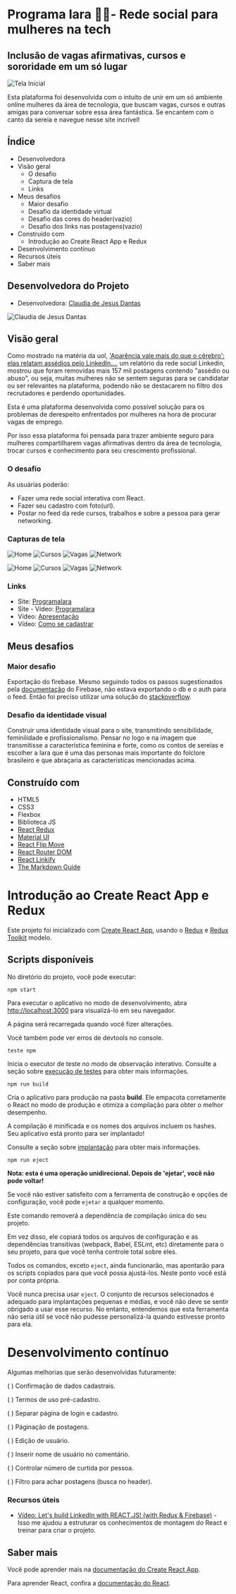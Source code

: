 # Programa Iara 🧜‍♀️- Rede social para mulheres na tech
## Inclusão de vagas afirmativas, cursos e sororidade em um só lugar

![Tela Inicial](https://i.pinimg.com/originals/31/c2/f6/31c2f61a368139ac11c764452a48a534.jpg)

Esta plataforma foi desenvolvida com o intuito de unir em um só ambiente online mulheres da área de tecnologia, que buscam vagas, cursos e outras amigas para conversar sobre essa área fantástica. Se encantem com o canto da sereia e navegue nesse site incrível! 

## Índice

- Desenvolvedora
- Visão geral
   - O desafio
   - Captura de tela
   - Links
- Meus desafios
   - Maior desafio
   - Desafio da identidade virtual
   - Desafio das cores do header(vazio)
   - Desafio dos links nas postagens(vazio)
- Construído com 
   - Introdução ao Create React App e Redux
- Desenvolvimento contínuo
- Recursos úteis 
- Saber mais


## Desenvolvedora do Projeto
- Desenvolvedora: [Claudia de Jesus Dantas](https://www.instagram.com/claudiadejesusdantastudy/)

![Claudia de Jesus Dantas](https://media2.giphy.com/media/rVMwFhvflvxAc/giphy.gif?cid=ecf05e47jet4flvkfuam4im7dh9lijrtbkveodqxh36a0gq6&rid=giphy.gif&ct=g)


## Visão geral

Como mostrado na matéria da uol, ['Aparência vale mais do que o cérebro':  elas relatam assédios pelo LinkedIn...](https://www.uol.com.br/universa/noticias/redacao/2021/08/20/a-rede-e-profissional-nao-de-flerte-elas-relatam-assedios-pelo-linkedin.htm?cmpid=copiaecola), um relatório da rede social Linkedin, mostrou que foram removidas mais 157 mil postagens contendo "assédio ou abuso", ou seja, muitas mulheres não se sentem seguras para se candidatar ou ser relevantes na plataforma, podendo não se destacarem no filtro dos recrutadores e perdendo oportunidades.

Esta é uma plataforma desenvolvida como possível solução para os problemas de derespeito enfrentados por mulheres na hora de procurar vagas de emprego.

Por isso essa plataforma foi pensada para trazer ambiente seguro para mulheres compartilharem vagas afirmativas dentro da área de tecnologia, trocar cursos e conhecimento para seu crescimento profissional.

### O desafio
As usuárias poderão:

- Fazer uma rede social interativa com React.
- Fazer seu cadastro com foto(url).
- Postar no feed da rede cursos, trabalhos e sobre a pessoa para gerar networking.


### Capturas de tela 

![Home](https://i.pinimg.com/originals/db/46/00/db46000a3d91760dcaff74dc3a961833.jpg)
![Cursos](https://i.pinimg.com/originals/f1/92/06/f19206f4d88a76faef8e75dba604a16e.jpg)
![Vagas](https://i.pinimg.com/originals/25/6d/b0/256db02823d347f2eb3d3731e4ad3c37.jpg)
![Network](https://i.pinimg.com/originals/53/49/0b/53490b579ba046e6588d92027e2f2bd9.jpg)


![Home](https://i.pinimg.com/564x/44/50/42/4450420c470ff46444330d73c8928998.jpg)
![Cursos](https://i.pinimg.com/564x/f4/08/10/f408104d910f1ecf67d1fd2d75126070.jpg)
![Vagas](https://i.pinimg.com/originals/d1/0a/42/d10a426cc51c39515330bb59d39003ef.jpg)
![Network](https://i.pinimg.com/originals/66/b6/64/66b664f52746ed4066af73084bce45bd.jpg)

### Links

- Site: [ProgramaIara](https://programaiara.vercel.app/)
- Site - Vídeo: [ProgramaIara](https://youtu.be/1YK723fXFKA)
- Vídeo: [Apresentação](https://youtu.be/AdVmRbU4_-o)
- Vídeo: [Como se cadastrar](https://youtu.be/6mpOp95qApc)

## Meus desafios

### Maior desafio
Exportação do firebase. Mesmo seguindo todos os passos sugestionados pela [documentação](https://firebase.google.com/docs/web/setup) do Firebase, não estava exportando o db e o auth para o feed. 
Então foi preciso utilizar uma solução do [stackoverflow](https://stackoverflow.com/questions/69044315/module-not-found-cant-resolve-firebase-in).

### Desafio da identidade visual
Construir uma identidade visual para o site, transmitindo sensibilidade, feminilidade e profissionalismo. Pensar no logo e na imagem que transmitisse a característica feminina e forte, como os contos de sereias e escolher a Iara que é uma das personas mais importante do folclore brasileiro e que abraçaria as características mencionadas acima.

<!-- #### Desafio das cores do header

#### Desafio dos links nas postagens


```html
<h1>Algum código HTML do qual me orgulho</h1>
```
```css
.proud-of-this-css {
   cor: mamão chicote;
}
```
```js
const proudOfThisFunc = () => {
   console.log('🎉')
}
``` -->




## Construído com

- HTML5 
- CSS3
- Flexbox 
- Biblioteca JS
- [React Redux](https://react-redux.js.org/) 
- [Material UI](https://mui.com/core/)
- [React Flip Move](https://www.npmjs.com/package/react-flip-move)
- [React Router DOM](https://www.npmjs.com/package/react-router-dom)
- [React Linkify](https://www.npmjs.com/package/react-linkify)
- [The Markdown Guide](https://www.markdownguide.org/)

# Introdução ao Create React App e Redux

Este projeto foi inicializado com [Create React App](https://github.com/facebook/create-react-app), usando o [Redux](https://redux.js.org/) e [Redux Toolkit](https://redux-toolkit.js.org/) modelo.

## Scripts disponíveis

No diretório do projeto, você pode executar:

```
npm start
```

Para executar o aplicativo no modo de desenvolvimento, abra [http://localhost:3000](http://localhost:3000) para visualizá-lo em seu navegador.

A página será recarregada quando você fizer alterações.

Você também pode ver erros de devtools no console.

```
teste npm
```

Inicia o executor de teste no modo de observação interativo.
Consulte a seção sobre [execução de testes](https://facebook.github.io/create-react-app/docs/running-tests) para obter mais informações.


```
npm run build
```

Cria o aplicativo para produção na pasta **build**.
Ele empacota corretamente o React no modo de produção e otimiza a compilação para obter o melhor desempenho.

A compilação é minificada e os nomes dos arquivos incluem os hashes.\
Seu aplicativo está pronto para ser implantado!

Consulte a seção sobre [implantação](https://facebook.github.io/create-react-app/docs/deployment) para obter mais informações.

```
npm run eject
```


**Nota: esta é uma operação unidirecional. Depois de 'ejetar', você não pode voltar!**

Se você não estiver satisfeito com a ferramenta de construção e opções de configuração, você pode `ejetar` a qualquer momento. 

Este comando removerá a dependência de compilação única do seu projeto.

Em vez disso, ele copiará todos os arquivos de configuração e as dependências transitivas (webpack, Babel, ESLint, etc) diretamente para o seu projeto, para que você tenha controle total sobre eles. 

Todos os comandos, exceto `eject`, ainda funcionarão, mas apontarão para os scripts copiados para que você possa ajustá-los. Neste ponto você está por conta própria.

Você nunca precisa usar `eject`. O conjunto de recursos selecionados é adequado para implantações pequenas e médias, e você não deve se sentir obrigado a usar esse recurso. No entanto, entendemos que esta ferramenta não seria útil se você não pudesse personalizá-la quando estivesse pronto para ela.

# Desenvolvimento contínuo
Algumas melhorias que serão desenvolvidas futuramente:

( ) Confirmação de dados cadastrais.
   
( ) Termos de uso pré-cadastro.

( ) Separar página de login e cadastro.

( ) Páginação de postagens.

( ) Edição de usuário.

( ) Inserir nome de usuário no comentário.

( ) Controlar número de curtida por pessoa.

( ) Filtro para achar postagens (busca no header).

### Recursos úteis

- [Vídeo: Let's build LinkedIn with REACT.JS! (with Redux & Firebase)](https://youtu.be/QaYts9sPmcY) - Isso me ajudou a estruturar os conhecimentos de montagem do React e treinar para criar o projeto.

## Saber mais

Você pode aprender mais na [documentação do Create React App](https://facebook.github.io/create-react-app/docs/getting-started).

Para aprender React, confira a [documentação do React](https://reactjs.org/).


